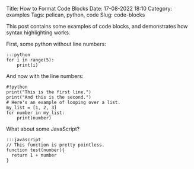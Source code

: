 Title: How to Format Code Blocks
Date: 17-08-2022 18:10
Category: examples
Tags: pelican, python, code
Slug: code-blocks

This post contains some examples of code blocks, and demonstrates how syntax highlighting works.

First, some python without line numbers:

    :::python
    for i in range(5):
        print(i)

And now with the line numbers:

    #!python
    print("This is the first line.")
    print("And this is the second.")
    # Here's an example of looping over a list.
    my_list = [1, 2, 3]
    for number in my_list:
        print(number)

What about some JavaScript?

    :::javascript
    // This function is pretty pointless.
    function test(number){
      return 1 + number
    }


